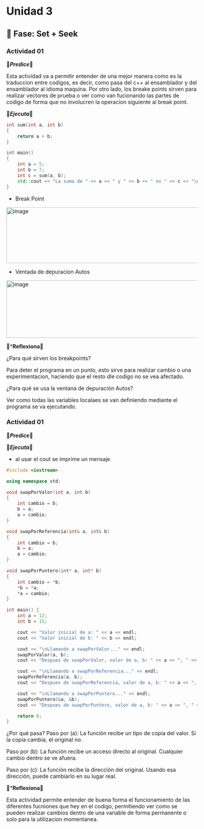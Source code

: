 # Unidad 3

## 🔎 Fase: Set + Seek

### Actividad 01

🥸***Predice***🥸

Esta actividad va a permitir entender de una mejor manera como es la traduccion entre codigos, es decir, como pasa del c++ al ensamblador y del ensamblador al idioma maquina. 
Por otro lado, los breake points sirven para realizar vectores de prueba o ver como van fucionando las partes de codigo de forma que no involucren la operacion siguiente al break point.

🦕***Ejecuta***🦕

``` c++
int sum(int a, int b)
{
    return a + b;
}

int main()
{
    int a = 5;
    int b = 7;
    int c = sum(a, b);
    std::cout << "La suma de " << a << " y " << b << " es " << c << "\n";
}
```

- Break Point

<img width="825" height="147" alt="image" src="https://github.com/user-attachments/assets/b94da814-4d91-4a8c-a479-d0441781de93" />

- Ventada de depuracion Autos

<img width="917" height="151" alt="image" src="https://github.com/user-attachments/assets/0c583743-f290-477d-933e-5fe27a631ad5" />



🎰***Reflexiona**🎰

¿Para qué sirven los breakpoints?

Para deter el programa en un punto, esto sirve para realizar cambio o una experimentacion, haciendo que el resto dle codigo no se vea afectado.

¿Para qué se usa la ventana de depuración Autos?

Ver como todas las variables localaes se van definiendo mediante el programa se va ejecutando.

### Actividad 01

🥸***Predice***🥸


🦕***Ejecuta***🦕

- al usar el cout se imprime un mensaje

```c++
#include <iostream>

using namespace std;

void swapPorValor(int a, int b)
{
    int cambio = b;
    b = a;
    a = cambio;
}

void swapPorReferencia(int& a, int& b)
{
    int cambio = b;
    b = a;
    a = cambio;
}

void swapPorPuntero(int* a, int* b)
{
    int cambio = *b;
    *b = *a;
    *a = cambio;
}

int main() {
    int a = 12;
    int b = 15;

    cout << "Valor inicial de a: " << a << endl;
    cout << "Valor inicial de b: " << b << endl;

    cout << "\nLlamando a swapPorValor..." << endl;
    swapPorValor(a, b);
    cout << "Despues de swapPorValor, valor de a, b: " << a << ", " << b << endl;

    cout << "\nLlamando a swapPorReferencia..." << endl;
    swapPorReferencia(a, b);
    cout << "Despues de swapPorReferencia, valor de a, b: " << a << ", " << b << endl;

    cout << "\nLlamando a swapPorPuntero..." << endl;
    swapPorPuntero(&a, &b);
    cout << "Despues de swapPorPuntero, valor de a, b: " << a << ", " << b << endl;

    return 0;
}
```
 ¿Por qué pasa?
Paso por (a):
La función recibe un tipo de copia del valor.
Si la copia cambia, el original no.

Paso por (b):
La función recibe un acceso directo al original.
Cualquier cambio dentro se ve afuera.

Paso por (c):
La función recibe la dirección del original.
Usando esa dirección, puede cambiarlo en su lugar real.

🎰***Reflexiona**🎰

Esta actividad permite entender de buena forma el funcionamiento de las diferentes fucniones que hey en el codigo, permitiendo ver como se pueden realizar cambios dentro de una variable de forma permanente o solo para la utilizacion momentanea.


